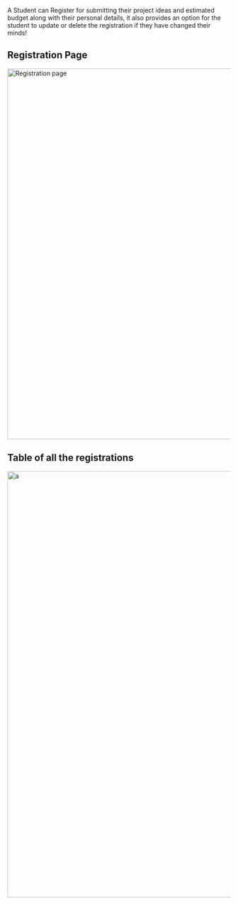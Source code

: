 A Student can Register for submitting their project ideas and estimated 
budget along with their personal details, it also provides an  option for
the student to update or delete the registration if they have changed
their minds!
## Registration Page
<img width="835" alt="Registration page" src="https://github.com/AasthaMehta/Registration_page/assets/106916133/172fbb96-57dd-4564-9b48-d2e5d6a50df9">

## Table of all the registrations
<img width="960" alt="a" src="https://github.com/AasthaMehta/Registration_page/assets/106916133/50421714-4ccb-4153-ad27-9ad9287aab3a">

